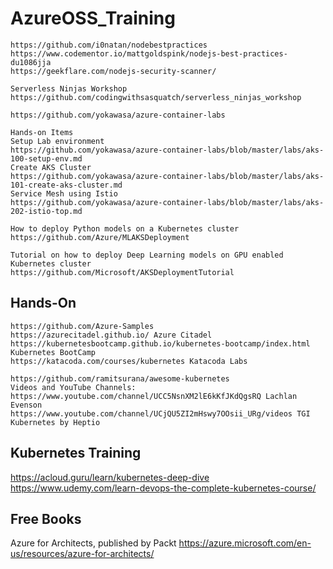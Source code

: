 # AzureOSS_Training

```
https://github.com/i0natan/nodebestpractices 
https://www.codementor.io/mattgoldspink/nodejs-best-practices-du1086jja 
https://geekflare.com/nodejs-security-scanner/

Serverless Ninjas Workshop
https://github.com/codingwithsasquatch/serverless_ninjas_workshop

https://github.com/yokawasa/azure-container-labs

Hands-on Items
Setup Lab environment
https://github.com/yokawasa/azure-container-labs/blob/master/labs/aks-100-setup-env.md
Create AKS Cluster
https://github.com/yokawasa/azure-container-labs/blob/master/labs/aks-101-create-aks-cluster.md
Service Mesh using Istio
https://github.com/yokawasa/azure-container-labs/blob/master/labs/aks-202-istio-top.md

How to deploy Python models on a Kubernetes cluster 
https://github.com/Azure/MLAKSDeployment

Tutorial on how to deploy Deep Learning models on GPU enabled Kubernetes cluster
https://github.com/Microsoft/AKSDeploymentTutorial
```

## Hands-On
```
https://github.com/Azure-Samples
https://azurecitadel.github.io/ Azure Citadel
https://kubernetesbootcamp.github.io/kubernetes-bootcamp/index.html Kubernetes BootCamp
https://katacoda.com/courses/kubernetes Katacoda Labs
```

```
https://github.com/ramitsurana/awesome-kubernetes
Videos and YouTube Channels:
https://www.youtube.com/channel/UCC5NsnXM2lE6kKfJKdQgsRQ Lachlan Evenson
https://www.youtube.com/channel/UCjQU5ZI2mHswy7OOsii_URg/videos TGI Kubernetes by Heptio
```

## Kubernetes Training
https://acloud.guru/learn/kubernetes-deep-dive
https://www.udemy.com/learn-devops-the-complete-kubernetes-course/

## Free Books
Azure for Architects, published by Packt
https://azure.microsoft.com/en-us/resources/azure-for-architects/
